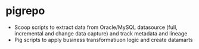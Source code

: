 # pigrepo
- Scoop scripts to extract data from Oracle/MySQL datasource (full, incremental and change data capture) and track metadata and lineage
- Pig scripts to apply business transformatiuon logic and create datamarts

